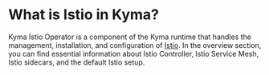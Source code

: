 # What is Istio in Kyma? 

Kyma Istio Operator is a component of the Kyma runtime that handles the management, installation, and configuration of [Istio](https://istio.io). In the overview section, you can find essential information about Istio Controller, Istio Service Mesh, Istio sidecars, and the default Istio setup.